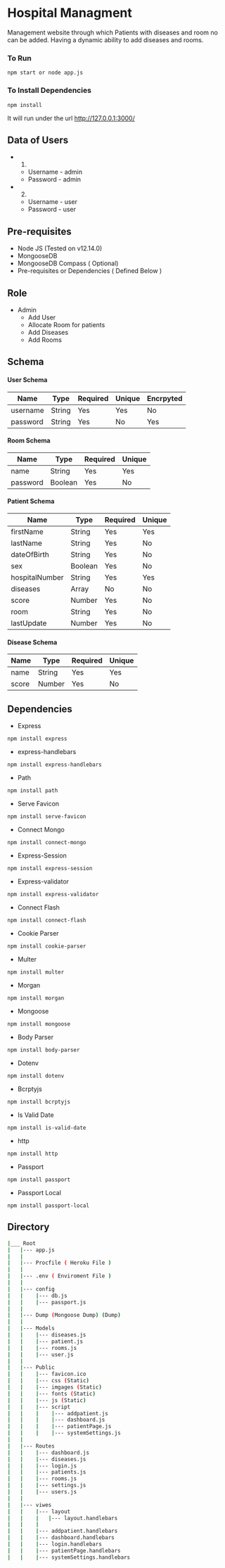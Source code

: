 # Hospital Managment

Management website through which Patients with diseases and room no can be added. Having a dynamic ability to add diseases and rooms.

### To Run
```
npm start or node app.js
```

### To Install Dependencies 
```
npm install
```

It will run under the url http://127.0.0.1:3000/

## Data of Users
 - 1.
    - Username   -   admin
    - Password   -   admin
 - 2.
    - Username   -   user
    - Password   -   user

## Pre-requisites

- Node JS (Tested on v12.14.0)
- MongooseDB
- MongooseDB Compass ( Optional)
- Pre-requisites or Dependencies ( Defined Below )

## Role

- Admin
  - Add User
  - Allocate Room for patients
  - Add Diseases
  - Add Rooms


## Schema

<h4><b>User Schema</b></h4>

| Name        | Type            | Required | Unique | Encrpyted |
| ----------- | --------------- | -------- | ------ | --------- |
| username    | String          | Yes      | Yes    | No        |
| password    | String          | Yes      | No     | Yes       |

<h4><b>Room Schema</b></h4>

| Name        | Type            | Required | Unique |
| ----------- | --------------- | -------- | ------ |
| name        | String          | Yes      | Yes    |
| password    | Boolean         | Yes      | No     |

<h4><b>Patient Schema</b></h4>

| Name           | Type         | Required | Unique |
| -------------- | ------------ | -------- | ------ |
| firstName      | String       | Yes      | Yes    |
| lastName       | String       | Yes      | No     |
| dateOfBirth    | String       | Yes      | No     |
| sex            | Boolean      | Yes      | No     |
| hospitalNumber | String       | Yes      | Yes    |
| diseases       | Array        | No       | No     |
| score          | Number       | Yes      | No     |
| room           | String       | Yes      | No     |
| lastUpdate     | Number       | Yes      | No     |


<h4><b>Disease Schema</b></h4>

| Name        | Type            | Required | Unique |
| ----------- | --------------- | -------- | ------ |
| name        | String          | Yes      | Yes    |
| score       | Number          | Yes      | No     |

## Dependencies

- Express

```
npm install express
```

- express-handlebars

```
npm install express-handlebars
```

- Path

```
npm install path
```

- Serve Favicon

```
npm install serve-favicon
```

- Connect Mongo

```
npm install connect-mongo
```

- Express-Session

```
npm install express-session
```

- Express-validator

```
npm install express-validator
```

- Connect Flash

```
npm install connect-flash
```

- Cookie Parser

```
npm install cookie-parser
```

- Multer

```
npm install multer
```

- Morgan

```
npm install morgan
```

- Mongoose

```
npm install mongoose
```

- Body Parser

```
npm install body-parser
```

- Dotenv

```
npm install dotenv
```

- Bcrptyjs

```
npm install bcrptyjs
```

- Is Valid Date

```
npm install is-valid-date
```

- http

```
npm install http
```

- Passport

```
npm install passport
```

- Passport Local

```
npm install passport-local
```

## Directory

```bash
|___ Root
|   |--- app.js
|   |
|   |--- Procfile ( Heroku File )
|   |
|   |--- .env ( Enviroment File )
|   |
|   |--- config
|   |    |--- db.js
|   |    |--- passport.js
|   |
|   |--- Dump (Mongoose Dump) (Dump)
|   |
|   |--- Models
|   |    |--- diseases.js
|   |    |--- patient.js
|   |    |--- rooms.js
|   |    |--- user.js
|   |
|   |--- Public
|   |    |--- favicon.ico
|   |    |--- css (Static)
|   |    |--- imgages (Static)
|   |    |--- fonts (Static)
|   |    |--- js (Static)
|   |    |--- script
|   |    |    |--- addpatient.js
|   |    |    |--- dashboard.js
|   |    |    |--- patientPage.js
|   |    |    |--- systemSettings.js
|   |
|   |--- Routes
|   |    |--- dashboard.js
|   |    |--- diseases.js
|   |    |--- login.js
|   |    |--- patients.js
|   |    |--- rooms.js
|   |    |--- settings.js
|   |    |--- users.js
|   |
|   |--- viwes
|   |    |--- layout
|   |    |   |--- layout.handlebars
|   |    |
|   |    |--- addpatient.handlebars
|   |    |--- dashboard.handlebars
|   |    |--- login.handlebars
|   |    |--- patientPage.handlebars
|   |    |--- systemSettings.handlebars

```
